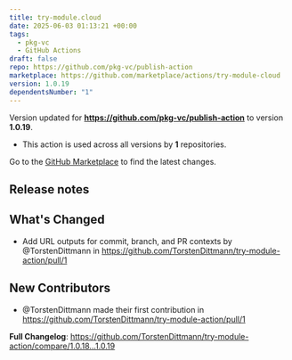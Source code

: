 ```yaml
---
title: try-module.cloud
date: 2025-06-03 01:13:21 +00:00
tags:
  - pkg-vc
  - GitHub Actions
draft: false
repo: https://github.com/pkg-vc/publish-action
marketplace: https://github.com/marketplace/actions/try-module-cloud
version: 1.0.19
dependentsNumber: "1"
---
```



Version updated for **https://github.com/pkg-vc/publish-action** to version **1.0.19**.
- This action is used across all versions by **1** repositories.

Go to the [GitHub Marketplace](https://github.com/marketplace/actions/try-module-cloud) to find the latest changes.

## Release notes

## What's Changed
* Add URL outputs for commit, branch, and PR contexts by @TorstenDittmann in https://github.com/TorstenDittmann/try-module-action/pull/1

## New Contributors
* @TorstenDittmann made their first contribution in https://github.com/TorstenDittmann/try-module-action/pull/1

**Full Changelog**: https://github.com/TorstenDittmann/try-module-action/compare/1.0.18...1.0.19
